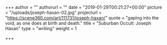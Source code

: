 +++
author = ""
authorurl = ""
date = "2019-01-29T00:21:27+00:00"
picture = "/uploads/joseph-haxan-02.jpg"
projecturl = "https://scene360.com/art/111731/joseph-haxan/"
quote = "gaping into the void, as one does at birth and death."
title = "Suburban Occult: Joseph Haxan"
type = "writing"
weight = 1

+++
